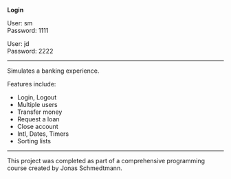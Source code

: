 <b>Login</b>

User: sm <br/>
Password: 1111

User: jd <br/>
Password: 2222

---

Simulates a banking experience.

Features include:
* Login, Logout
* Multiple users
* Transfer money
* Request a loan
* Close account
* Intl, Dates, Timers
* Sorting lists

---

This project was completed as part of a comprehensive programming course created by Jonas Schmedtmann. 
